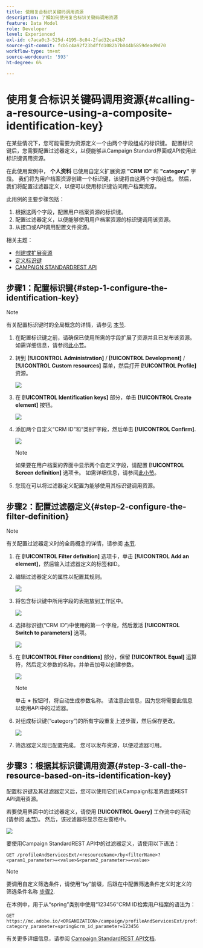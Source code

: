 ```yaml
---
title: 使用复合标识关键码调用资源
description: 了解如何使用复合标识关键码调用资源
feature: Data Model
role: Developer
level: Experienced
exl-id: c7aca0c3-525d-4195-8c04-2fad32ca43b7
source-git-commit: fcb5c4a92f23bdffd1082b7b044b5859dead9d70
workflow-type: tm+mt
source-wordcount: '593'
ht-degree: 6%

---
```


# 使用复合标识关键码调用资源{#calling-a-resource-using-a-composite-identification-key}

在某些情况下，您可能需要为资源定义一个由两个字段组成的标识键。 配置标识键后，您需要配置过滤器定义，以便能够从Campaign Standard界面或API使用此标识键调用资源。

在此使用案例中， **个人资料** 已使用自定义扩展资源 **&quot;CRM ID&quot;** 和 **&quot;category&quot;** 字段。 我们将为用户档案资源创建一个标识键，该键将由这两个字段组成。 然后，我们将配置过滤器定义，以便可以使用标识键访问用户档案资源。

此用例的主要步骤包括：

1. 根据这两个字段，配置用户档案资源的标识键。
1. 配置过滤器定义，以便能够使用用户档案资源的标识键调用该资源。
1. 从接口或API调用配置文件资源。

相关主题：

* [创建或扩展资源](../../developing/using/creating-or-extending-the-resource.md)
* [定义标识键](../../developing/using/configuring-the-resource-s-data-structure.md#defining-identification-keys)
* [CAMPAIGN STANDARDREST API](../../api/using/get-started-apis.md)

## 步骤1：配置标识键{#step-1-configure-the-identification-key}

>[!NOTE]
> 有关配置标识键时的全局概念的详情，请参见 [本节](../../developing/using/configuring-the-resource-s-data-structure.md#defining-identification-keys).

1. 在配置标识键之前，请确保已使用所需的字段扩展了资源并且已发布该资源。 如需详细信息，请参阅[此小节](../../developing/using/creating-or-extending-the-resource.md)。

1. 转到 **[!UICONTROL Administration]** / **[!UICONTROL Development]** / **[!UICONTROL Custom resources]** 菜单，然后打开 **[!UICONTROL Profile]** 资源。

   ![](assets/uc_idkey1.png)

1. 在 **[!UICONTROL Identification keys]** 部分，单击 **[!UICONTROL Create element]** 按钮。

   ![](assets/uc_idkey2.png)

1. 添加两个自定义“CRM ID”和“类别”字段，然后单击 **[!UICONTROL Confirm]**.

   ![](assets/uc_idkey3.png)

   >[!NOTE]
   > 如果要在用户档案的界面中显示两个自定义字段，请配置 **[!UICONTROL Screen definition]** 选项卡。 如需详细信息，请参阅[此小节](../../developing/using/configuring-the-screen-definition.md)。

1. 您现在可以将过滤器定义配置为能够使用其标识键调用资源。

## 步骤2：配置过滤器定义{#step-2-configure-the-filter-definition}

>[!NOTE]
> 有关配置过滤器定义时的全局概念的详情，请参阅 [本节](../../developing/using/configuring-filter-definition.md).

1. 在 **[!UICONTROL Filter definition]** 选项卡，单击 **[!UICONTROL Add an element]**，然后输入过滤器定义的标签和ID。

1. 编辑过滤器定义的属性以配置其规则。

   ![](assets/uc_idkey4.png)

1. 将包含标识键中所用字段的表拖放到工作区中。

   ![](assets/uc_idkey5.png)

1. 选择标识键(“CRM ID”)中使用的第一个字段，然后激活 **[!UICONTROL Switch to parameters]** 选项。

   ![](assets/uc_idkey6.png)

1. 在 **[!UICONTROL Filter conditions]** 部分，保留 **[!UICONTROL Equal]** 运算符，然后定义参数的名称，并单击加号以创建参数。

   ![](assets/uc_idkey7.png)

   >[!NOTE]
   > 单击 **+** 按钮时，将自动生成参数名称。 请注意此信息，因为您将需要此信息以使用API中的过滤器。

1. 对组成标识键(“category”)的所有字段重复上述步骤，然后保存更改。

   ![](assets/uc_idkey8.png)

1. 筛选器定义现已配置完成。 您可以发布资源，以便过滤器可用。

## 步骤3：根据其标识键调用资源{#step-3-call-the-resource-based-on-its-identification-key}

配置标识键及其过滤器定义后，您可以使用它们从Campaign标准界面或REST API调用资源。

若要使用界面中的过滤器定义，请使用 **[!UICONTROL Query]** 工作流中的活动(请参阅 [本节](../../automating/using/query.md))。 然后，该过滤器将显示在左窗格中。

![](assets/uc_idkey9.png)

要使用Campaign StandardREST API中的过滤器定义，请使用以下语法：

```
GET /profileAndServicesExt/<resourceName>/by<filterName>?<param1_parameter>=<value>&<param2_parameter>=<value>
```

>[!NOTE]
>要调用自定义筛选条件，请使用“by”前缀，后跟在中配置筛选条件定义时定义的筛选条件名称 [步骤2](../../developing/using/uc-calling-resource-id-key.md#step-2-configure-the-filter-definition).

在本例中，用于从“spring”类别中使用“123456”CRM ID检索用户档案的语法为：

```
GET https://mc.adobe.io/<ORGANIZATION>/campaign/profileAndServicesExt/profile/byidentification_key?category_parameter=spring&crm_id_parameter=123456
```

有关更多详细信息，请参阅 [Campaign StandardREST API文档](../../api/using/filtering.md).
